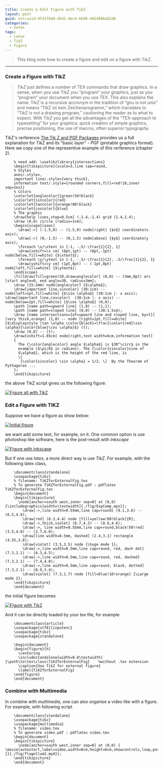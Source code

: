 ```yaml
---
title: Create & Edit Figure with TikZ
layout: post
guid: urn:uuid:9fd1f6d0-d5d1-4ec4-bb96-4924886a82d6
categories:
  - notes
tags:
  - Latex
  - TikZ
  - Figure
---
```



> This blog note how to create a figure and edit on a figure with TikZ.


---

### Create a Figure with TikZ
> *TikZ* just defines a number of TEX commands that draw graphics. In a sense, when you use TikZ
> you “program” your graphics, just as you “program” your document when you use TEX. This also explains
> the name: TikZ is a recursive accronym in the tradition of “gnu is not unix” and means “TikZ ist kein
> Zeichenprogramm,” which translates to “TikZ is not a drawing program,” cautioning the reader as to what
> to expect. With TikZ you get all the advantages of the “TEX-approach to typesetting” for your graphics:
> quick creation of simple graphics, precise positioning, the use of macros, often superior typography.

TikZ's rerference [The Tik Z and PGF Packages](https://www.ctan.org/pkg/pgf?lang=en) provides us a full 
explanation for TikZ and its "basic layer" - *PGF* (protable graphics format). Here we copy one of the representive
example of this rerference (chapter 2).

```
    % need add: \usetikzlibrary{intersections}
    \begin{tikzpicture}[scale=3,line cap=round,
    % Styles
    axes/.style=,
    important line/.style={very thick},
    information text/.style={rounded corners,fill=red!10,inner sep=1ex}]
    % Colors
    \colorlet{anglecolor}{green!50!black}
    \colorlet{sincolor}{red}
    \colorlet{tancolor}{orange!80!black}
    \colorlet{coscolor}{blue}
    % The graphic
    \draw[help lines,step=0.5cm] (-1.4,-1.4) grid (1.4,1.4);
    \draw (0,0) circle [radius=1cm];
    \begin{scope}[axes]
      \draw[->] (-1.5,0) -- (1.5,0) node[right] {$x$} coordinate(x axis);
      \draw[->] (0,-1.5) -- (0,1.5) node[above] {$y$} coordinate(y axis);
      \foreach \x/\xtext in {-1, -.5/-\frac{1}{2}, 1}
      \draw[xshift=\x cm] (0pt,1pt) -- (0pt,-1pt) node[below,fill=white] {$\xtext$};
      \foreach \y/\ytext in {-1, -.5/-\frac{1}{2}, .5/\frac{1}{2}, 1}
      \draw[yshift=\y cm] (1pt,0pt) -- (-1pt,0pt) node[left,fill=white] {$\ytext$};
    \end{scope}
    \filldraw[fill=green!20,draw=anglecolor] (0,0) -- (3mm,0pt) arc [start angle=0, end angle=30, radius=3mm];
    \draw (15:2mm) node[anglecolor] {$\alpha$};
    \draw[important line,sincolor] (30:1cm) -- node[left=1pt,fill=white] {$\sin \alpha$} (30:1cm |- x axis); \draw[important line,coscolor]  (30:1cm |- x axis) -- node[below=2pt,fill=white] {$\cos \alpha$} (0,0);
    \path [name path=upward line] (1,0) -- (1,1);
    \path [name path=sloped line] (0,0) -- (30:1.5cm);
    \draw [name intersections={of=upward line and sloped line, by=t}] [very thick,orange] (1,0) -- node [right=1pt,fill=white] {$\displaystyle \tan \alpha \color{black}=\frac{\color{red}\sin \alpha}{\color{blue}\cos \alpha}$} (t);
    \draw (0,0) -- (t);
    \draw[xshift=1.85cm] node[right,text width=6cm,information text] 
    {
      The {\color{anglecolor} angle $\alpha$} is $30^\circ$ in the
      example ($\pi/6$ in radians). The {\color{sincolor}sine of
      $\alpha$}, which is the height of the red line, is
      \[
       {\color{sincolor} \sin \alpha} = 1/2. \]  By the Theorem of Pythagoras ...
    };
    \end{tikzpicture}
```

the above TikZ script gives us the following figure: 

[![Figure all with TikZ](/media/files/2017/01/12/ch2_karl.png)](https://github.com/bizhishui/bizhishui.github.io/blob/master/ "figure full with TikZ")


### Edit a Figure with TIKZ
Suppose we have a figure as show below:

[![Initial figure](/media/files/2017/01/12/ExpComp.png)](https://github.com/bizhishui/bizhishui.github.io/blob/master/ "Initial figure")

[//]: # (<img src="https://github.com/bizhishui/bizhishui.github.io/blob/master/media/files/2017/01/12/ExpComp.png" alt="Initial figure" width="200" height="200" />)

we want add some text, for example, on it. One common option is use photoshop like software, here is the post-result with *inkscape*

[![Figure with inkscape](/media/files/2017/01/12/ExpComp4.jpg)](https://github.com/bizhishui/bizhishui.github.io/blob/master/ "figure with inkscape")

But if one use *latex*, a more direct way is use *TikZ*. For example, with the following latex class, 

```
    \documentclass{standalone}
    \usepackage{tikz}
    % filename: TiKZforExternalFig.tex
    % To generate TiKZforExternalFig.pdf : pdflatex TiKZforExternalFig.tex
    \begin{document}
    \begin{tikzpicture}
      \node[anchor=south west,inner sep=0] at (0,0) {\includegraphics[width=\textwidth]{./fig/ExpComp.eps}};
        \draw[->,line width=0.55mm,line cap=round] (9.1,3.6) -- (6.5,4.9);
        \draw[red] (8.3,4.4) node [fill=yellow!80!black]{R};
        \draw[->,thick,violet] (8.7,4.2) -- (8.6,4.6);
        \draw[->, line width=0.55mm,line cap=round,black!50!red] (3.5,4.0) -- (3.7,6.0);
        \draw[line width=0.5mm, dashed] (2.4,3.1) rectangle (4.55,3.8);
        \draw[violet] (3.5,3.5) node {\huge mode 1};
        \draw[->,line width=0.5mm,line cap=round, red, dash dot] (7.3,2.1) -- (6.3,4.5);
        \draw[->,line width=0.5mm,line cap=round, red, dashed] (7.3,2.1) -- (7.4,4.0);
        \draw[->,line width=0.5mm,line cap=round, black, dotted] (7.3,2.1) -- (8.9,3.4);
        \draw[violet] (7.3,1.7) node [fill=blue!10!orange] {\Large mode 2};
    \end{tikzpicture}
    \end{document}
```

the initial figure becomes

[![Figure with TikZ](/media/files/2017/01/12/TiKZforExternalFig.png)](https://github.com/bizhishui/bizhishui.github.io/blob/master/ "figure with TikZ")

And it can be directly loaded by your tex file, for example

```
    \documentclass{article}
    \usepackage[utf8]{inputenc}
    \usepackage{tikz}
    \usepackage{standalone}
    
    \begin{document}
    \begin{figure}[h]
      \centering
      \includestandalone[width=0.8\textwidth]{\path\to\tex\class\TiKZforExternalFig}    %without .tex extension
      \caption{Use TikZ for external figure}
      \label{TiKZforExternalFig}
    \end{figure}
    \end{document}
```

### Combine with Multimedia
In combine with *multimedia*, one can also organise a video like with a figure. For example, with following script

```
    \documentclass{standalone}
    \usepackage{tikz}
    \usepackage{multimedia}
    % filename: video.tex
    % To generate video.pdf : pdflatex video.tex
    \begin{document}
    \begin{tikzpicture}
      \node[anchor=south west,inner sep=0] at (0,0) { \movie[autostart,label=video,width=8cm,height=6cm,showcontrols,loop,poster]{}{./fig/flagellum2.mp4}};
    \end{tikzpicture}
    \end{document}
```

